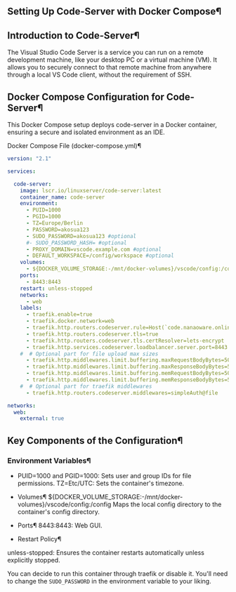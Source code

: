 ## Setting Up Code-Server with Docker Compose¶

## Introduction to Code-Server¶

The Visual Studio Code Server is a service you can run on a remote development machine, like your desktop PC or a virtual machine (VM). It allows you to securely connect to that remote machine from anywhere through a local VS Code client, without the requirement of SSH.

## Docker Compose Configuration for Code-Server¶

This Docker Compose setup deploys code-server in a Docker container, ensuring a secure and isolated environment as an IDE.

Docker Compose File (docker-compose.yml)¶
```yaml
version: "2.1"

services:

  code-server:
    image: lscr.io/linuxserver/code-server:latest
    container_name: code-server
    environment:
      - PUID=1000
      - PGID=1000
      - TZ=Europe/Berlin
      - PASSWORD=akosua123
      - SUDO_PASSWORD=akosua123 #optional
      #- SUDO_PASSWORD_HASH= #optional
      - PROXY_DOMAIN=vscode.example.com #optional
      - DEFAULT_WORKSPACE=/config/workspace #optional
    volumes:
      - ${DOCKER_VOLUME_STORAGE:-/mnt/docker-volumes}/vscode/config:/config
    ports:
      - 8443:8443
    restart: unless-stopped
    networks:
      - web
    labels:
      - traefik.enable=true
      - traefik.docker.network=web
      - traefik.http.routers.codeserver.rule=Host(`code.nanaoware.online`)
      - traefik.http.routers.codeserver.tls=true
      - traefik.http.routers.codeserver.tls.certResolver=lets-encrypt
      - traefik.http.services.codeserver.loadbalancer.server.port=8443
    #  # Optional part for file upload max sizes
      - traefik.http.middlewares.limit.buffering.maxRequestBodyBytes=50000000
      - traefik.http.middlewares.limit.buffering.maxResponseBodyBytes=50000000
      - traefik.http.middlewares.limit.buffering.memRequestBodyBytes=50000000
      - traefik.http.middlewares.limit.buffering.memResponseBodyBytes=50000000
    #  # Optional part for traefik middlewares
      - traefik.http.routers.codeserver.middlewares=simpleAuth@file

networks:
  web:
    external: true
```


## Key Components of the Configuration¶

### Environment Variables¶

* PUID=1000 and PGID=1000: Sets user and group IDs for file permissions.
TZ=Etc/UTC: Sets the container's timezone.

* Volumes¶
${DOCKER_VOLUME_STORAGE:-/mnt/docker-volumes}/vscode/config:/config Maps the local config directory to the container's config directory.

* Ports¶
8443:8443: Web GUI.

* Restart Policy¶

unless-stopped: Ensures the container restarts automatically unless explicitly stopped. 

You can decide to run this container through traefik or disable it. You'll need to change the ```SUDO_PASSWORD``` in the environment variable to your liking.
